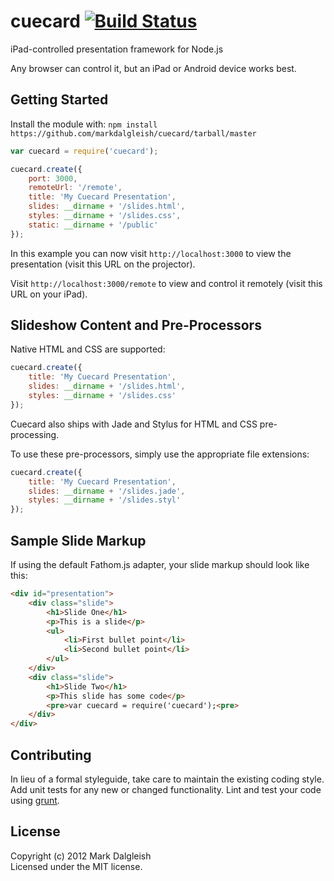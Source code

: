 # cuecard [![Build Status](https://secure.travis-ci.org/markdalgleish/cuecard.png)](http://travis-ci.org/markdalgleish/cuecard)

iPad-controlled presentation framework for Node.js

Any browser can control it, but an iPad or Android device works best.

## Getting Started

Install the module with: `npm install https://github.com/markdalgleish/cuecard/tarball/master`

```javascript
var cuecard = require('cuecard');

cuecard.create({
	port: 3000,
	remoteUrl: '/remote',
	title: 'My Cuecard Presentation',
	slides: __dirname + '/slides.html',
	styles: __dirname + '/slides.css',
	static: __dirname + '/public'
});
```

In this example you can now visit `http://localhost:3000` to view the presentation (visit this URL on the projector).

Visit `http://localhost:3000/remote` to view and control it remotely (visit this URL on your iPad).

## Slideshow Content and Pre-Processors

Native HTML and CSS are supported:

```javascript
cuecard.create({
	title: 'My Cuecard Presentation',
	slides: __dirname + '/slides.html',
	styles: __dirname + '/slides.css'
});
```

Cuecard also ships with Jade and Stylus for HTML and CSS pre-processing.

To use these pre-processors, simply use the appropriate file extensions:

```javascript
cuecard.create({
	title: 'My Cuecard Presentation',
	slides: __dirname + '/slides.jade',
	styles: __dirname + '/slides.styl'
});
```

## Sample Slide Markup

If using the default Fathom.js adapter, your slide markup should look like this:

```html
<div id="presentation">
	<div class="slide">
		<h1>Slide One</h1>
		<p>This is a slide</p>
		<ul>
			<li>First bullet point</li>
			<li>Second bullet point</li>
		</ul>
	</div>
	<div class="slide">
		<h1>Slide Two</h1>
		<p>This slide has some code</p>
		<pre>var cuecard = require('cuecard');<pre>
	</div>
</div>
```

## Contributing
In lieu of a formal styleguide, take care to maintain the existing coding style. Add unit tests for any new or changed functionality. Lint and test your code using [grunt](https://github.com/cowboy/grunt).

## License
Copyright (c) 2012 Mark Dalgleish  
Licensed under the MIT license.

